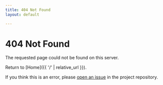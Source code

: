 ```yaml
---
title: 404 Not Found
layout: default

---
```


# 404 Not Found

The requested page could not be found on this server.

Return to [Home]({{ '/' | relative_url }}).

If you think this is an error, please
[open an issue](https://github.com/mortenterhart/trivial-tickets/issues/new)
in the project repository.
